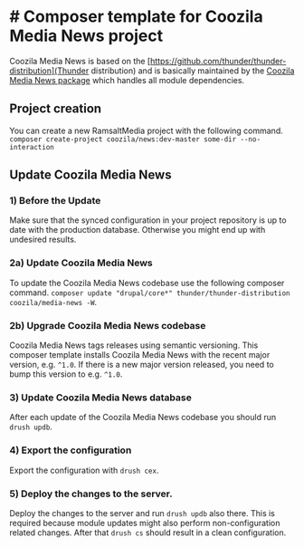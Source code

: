 # # Composer template for Coozila Media News project

Coozila Media News is based on the
[https://github.com/thunder/thunder-distribution](Thunder distribution) and is
basically maintained by the
[Coozila Media News package](https://github.com//coozila/media-news)
which handles all module dependencies.

## Project creation

You can create a new RamsaltMedia project with the following command.
`composer create-project coozila/news:dev-master some-dir --no-interaction`

## Update Coozila Media News

### 1) Before the Update
Make sure that the synced configuration in your project repository is up to
date with the production database. Otherwise you might end up with undesired
results.

### 2a) Update Coozila Media News
To update the Coozila Media News codebase use the following composer command.
`composer update "drupal/core*" thunder/thunder-distribution coozila/media-news -W`.

### 2b) Upgrade Coozila Media News codebase
Coozila Media News tags releases using semantic versioning. This composer template
installs Coozila Media News with the recent major version, e.g. `^1.0`.
If there is a new major version released, you need to bump this version to e.g.
`^1.0`.

### 3) Update Coozila Media News database
After each update of the Coozila Media News codebase you should run `drush updb`.

### 4) Export the configuration
Export the configuration with `drush cex`.

### 5) Deploy the changes to the server.
Deploy the changes to the server and run `drush updb` also there. This is
required because module updates might also perform non-configuration related
changes. After that `drush cs` should result in a clean configuration.
